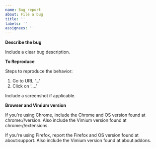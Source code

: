 ```yaml
---
name: Bug report
about: File a bug
title: ''
labels: ''
assignees: ''
---
```


**Describe the bug**

Include a clear bug description.

**To Reproduce**

Steps to reproduce the behavior:

1. Go to URL '...'
2. Click on '....'

Include a screenshot if applicable.

**Browser and Vimium version**

If you're using Chrome, include the Chrome and OS version found at chrome://version. Also include
the Vimium version found at chrome://extensions.

If you're using Firefox, report the Firefox and OS version found at about:support. Also include the
Vimium version found at about:addons.
